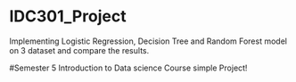 # IDC301_Project
Implementing Logistic Regression, Decision Tree and Random Forest model on 3 dataset and compare the results.

#Semester 5 Introduction to Data science Course simple Project!
